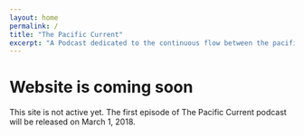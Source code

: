 ```yaml
---
layout: home
permalink: /
title: "The Pacific Current"
excerpt: "A Podcast dedicated to the continuous flow between the pacific islands"
---
```

# Website is coming soon
This site is not active yet. The first episode of The Pacific Current podcast will be released on March 1, 2018.
